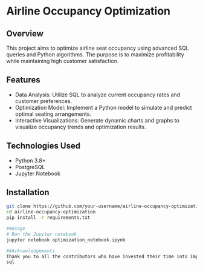 # Airline Occupancy Optimization

## Overview
This project aims to optimize airline seat occupancy using advanced SQL queries and Python algorithms. The purpose is to maximize profitability while maintaining high customer satisfaction.

## Features
- Data Analysis: Utilize SQL to analyze current occupancy rates and customer preferences.
- Optimization Model: Implement a Python model to simulate and predict optimal seating arrangements.
- Interactive Visualizations: Generate dynamic charts and graphs to visualize occupancy trends and optimization results.

## Technologies Used
- Python 3.8+
- PostgreSQL
- Jupyter Notebook

## Installation
```bash
git clone https://github.com/your-username/airline-occupancy-optimization.git
cd airline-occupancy-optimization
pip install -r requirements.txt

##Usage
# Run the Jupyter notebook
jupyter notebook optimization_notebook.ipynb

##Acknowledgements
Thank you to all the contributors who have invested their time into improving this project.
sql
